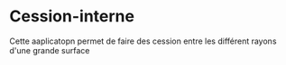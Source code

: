 # Cession-interne
Cette aaplicatopn permet de faire des cession entre les différent rayons d'une grande surface

